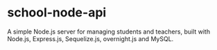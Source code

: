 # school-node-api
A simple Node.js server for managing students and teachers, built with Node.js, Express.js, Sequelize.js, overnight.js and MySQL.
